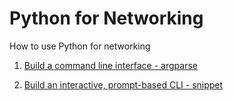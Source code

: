 # Python for Networking
How to use Python for networking

1. [Build a command line interface - argparse](https://github.com/SEUNGHO-Y00/PythonforNetworking/blob/main/Argparse.md)

2. [Build an interactive, prompt-based CLI - snippet](https://github.com/SEUNGHO-Y00/PythonforNetworking/blob/main/Snippets.md)
